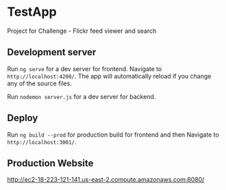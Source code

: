 # TestApp

Project for Challenge - Flickr feed viewer and search

## Development server

Run `ng serve` for a dev server for frontend. Navigate to `http://localhost:4200/`. The app will automatically reload if you change any of the source files.

Run `nodemon server.js` for a dev server for backend. 

## Deploy 
Run `ng build --prod` for production build for frontend and then Navigate to `http://localhost:3001/`. 

## Production Website
http://ec2-18-223-121-141.us-east-2.compute.amazonaws.com:8080/